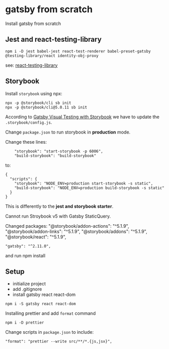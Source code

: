 # gatsby from scratch
Install gatsby from scratch 

## Jest and react-testing-library

```
npm i -D jest babel-jest react-test-renderer babel-preset-gatsby @testing-library/react identity-obj-proxy
```

see: [react-testing-library](https://github.com/testing-library/react-testing-library)


## Storybook

Install `storybook` using npx:

```
npx -p @storybook/cli sb init
npx -p @storybook/cli@5.0.11 sb init
```

According to [Gatsby Visual Testing with Storybook](https://www.gatsbyjs.org/docs/visual-testing-with-storybook/#setting-up-your-environment) we have to update the `.storybook/config.js`.

Change `package.json` to run storybook in **production** mode.

Change these lines:
```
    "storybook": "start-storybook -p 6006",
    "build-storybook": "build-storybook"
```

to:
```
{
  "scripts": {
    "storybook": "NODE_ENV=production start-storybook -s static",
    "build-storybook": "NODE_ENV=production build-storybook -s static"
  }
}
```

This is differently to the **jest and storybook starter**.

Cannot run Stroybook v5 with Gatsby StaticQuery.

Changed packages:
    "@storybook/addon-actions": "^5.1.9",
    "@storybook/addon-links": "^5.1.9",
    "@storybook/addons": "^5.1.9",
    "@storybook/react": "^5.1.9",

    "gatsby": "^2.11.0",

and run npm install


## Setup

- initialize project
- add .gitignore
- install gatsby react react-dom

```
npm i -S gatsby react react-dom
```

Installing prettier and add `format` command

```
npm i -D prettier
```

Change scripts in `package.json` to include:

```
"format": "prettier --write src/**/*.{js,jsx}",
```